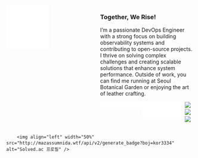 <div style="display: flex; justify-content: space-between; align-items: flex-start; margin-top: 20px;">
    <!-- Left Column: Metrics -->
    <div style="flex: 1; max-width: 45%;">
        <img align="left" width="50%" alt="if you see this, it means my metrics are not working" src="https://github.com/miinsun/miinsun/blob/main/github-metrics.svg">
    </div>

  <div style="flex: 1; max-width: 50%; text-align: left; margin-left: 20px;">
    <h3>Together, We Rise!</h3>
    <p>
      I’m a passionate DevOps Engineer with a strong focus on building observability systems and contributing to open-source projects.
      I thrive on solving complex challenges and creating scalable solutions that enhance system performance.
      Outside of work, you can find me running at Seoul Botanical Garden or enjoying the art of leather crafting.
    </p>
    <img align="left" width="45%" alt="if you see this, it means my metrics are not working" src="https://github.com/miinsun/miinsun/blob/main/metrics.plugin.notable.indepth.svg">
      <img align="left" width="45%" alt="if you see this, it means my metrics are not working" src="https://github.com/miinsun/miinsun/blob/main/metrics.plugin.activity.svg">
          <p align="left">
            <a href="https://miinsun.tistory.com/"><img src="https://img.shields.io/badge/Blog-000000?style=flat-square&logo=tistory&logoColor=white&link=https://miinsun.tistory.com/"/></a>
            <a href="mailto:minsun3334@gmail.com"><img src="https://img.shields.io/badge/Gmail-d14836?style=flat-square&logo=Gmail&logoColor=white&link=mailto:minsun3334@gmail.com"/></a>
            <a href="https://www.linkedin.com/in/minsunyun/"><img src="https://img.shields.io/badge/Linkedin-0E76A8?style=flat-square&link=https://www.linkedin.com/in/minsunyun"/></a>
          </p>


          
  </div>
</div>

        <img align="left" width="50%"  src="http://mazassumnida.wtf/api/v2/generate_badge?boj=kor3334" alt="Solved.ac 프로필" />
